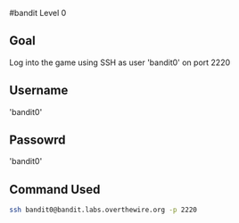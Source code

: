 #bandit Level 0

## Goal
Log into the game using SSH as user 'bandit0' on port 2220

## Username
'bandit0'

## Passowrd
'bandit0'

## Command Used
```bash
ssh bandit0@bandit.labs.overthewire.org -p 2220

